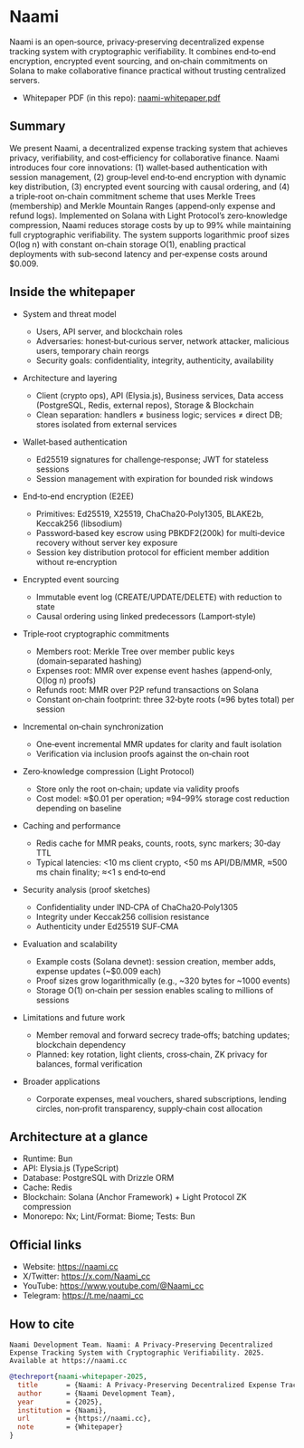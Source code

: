 # Naami

Naami is an open‑source, privacy‑preserving decentralized expense tracking system with cryptographic verifiability. It combines end‑to‑end encryption, encrypted event sourcing, and on‑chain commitments on Solana to make collaborative finance practical without trusting centralized servers.

- Whitepaper PDF (in this repo): [naami-whitepaper.pdf](https://raw.githubusercontent.com/NamiApp-Inc/public/main/naami-whitepaper.pdf
)

## Summary

We present Naami, a decentralized expense tracking system that achieves privacy, verifiability, and cost‑efficiency for collaborative finance. Naami introduces four core innovations: (1) wallet‑based authentication with session management, (2) group‑level end‑to‑end encryption with dynamic key distribution, (3) encrypted event sourcing with causal ordering, and (4) a triple‑root on‑chain commitment scheme that uses Merkle Trees (membership) and Merkle Mountain Ranges (append‑only expense and refund logs). Implemented on Solana with Light Protocol’s zero‑knowledge compression, Naami reduces storage costs by up to 99% while maintaining full cryptographic verifiability. The system supports logarithmic proof sizes O(log n) with constant on‑chain storage O(1), enabling practical deployments with sub‑second latency and per‑expense costs around $0.009.

## Inside the whitepaper

- System and threat model
  - Users, API server, and blockchain roles
  - Adversaries: honest‑but‑curious server, network attacker, malicious users, temporary chain reorgs
  - Security goals: confidentiality, integrity, authenticity, availability

- Architecture and layering
  - Client (crypto ops), API (Elysia.js), Business services, Data access (PostgreSQL, Redis, external repos), Storage & Blockchain
  - Clean separation: handlers ≠ business logic; services ≠ direct DB; stores isolated from external services

- Wallet‑based authentication
  - Ed25519 signatures for challenge‑response; JWT for stateless sessions
  - Session management with expiration for bounded risk windows

- End‑to‑end encryption (E2EE)
  - Primitives: Ed25519, X25519, ChaCha20‑Poly1305, BLAKE2b, Keccak256 (libsodium)
  - Password‑based key escrow using PBKDF2(200k) for multi‑device recovery without server key exposure
  - Session key distribution protocol for efficient member addition without re‑encryption

- Encrypted event sourcing
  - Immutable event log (CREATE/UPDATE/DELETE) with reduction to state
  - Causal ordering using linked predecessors (Lamport‑style)

- Triple‑root cryptographic commitments
  - Members root: Merkle Tree over member public keys (domain‑separated hashing)
  - Expenses root: MMR over expense event hashes (append‑only, O(log n) proofs)
  - Refunds root: MMR over P2P refund transactions on Solana
  - Constant on‑chain footprint: three 32‑byte roots (≈96 bytes total) per session

- Incremental on‑chain synchronization
  - One‑event incremental MMR updates for clarity and fault isolation
  - Verification via inclusion proofs against the on‑chain root

- Zero‑knowledge compression (Light Protocol)
  - Store only the root on‑chain; update via validity proofs
  - Cost model: ≈$0.01 per operation; ≈94–99% storage cost reduction depending on baseline

- Caching and performance
  - Redis cache for MMR peaks, counts, roots, sync markers; 30‑day TTL
  - Typical latencies: <10 ms client crypto, <50 ms API/DB/MMR, ≈500 ms chain finality; ≈<1 s end‑to‑end

- Security analysis (proof sketches)
  - Confidentiality under IND‑CPA of ChaCha20‑Poly1305
  - Integrity under Keccak256 collision resistance
  - Authenticity under Ed25519 SUF‑CMA

- Evaluation and scalability
  - Example costs (Solana devnet): session creation, member adds, expense updates (~$0.009 each)
  - Proof sizes grow logarithmically (e.g., ~320 bytes for ~1000 events)
  - Storage O(1) on‑chain per session enables scaling to millions of sessions

- Limitations and future work
  - Member removal and forward secrecy trade‑offs; batching updates; blockchain dependency
  - Planned: key rotation, light clients, cross‑chain, ZK privacy for balances, formal verification

- Broader applications
  - Corporate expenses, meal vouchers, shared subscriptions, lending circles, non‑profit transparency, supply‑chain cost allocation

## Architecture at a glance

- Runtime: Bun
- API: Elysia.js (TypeScript)
- Database: PostgreSQL with Drizzle ORM
- Cache: Redis
- Blockchain: Solana (Anchor Framework) + Light Protocol ZK compression
- Monorepo: Nx; Lint/Format: Biome; Tests: Bun

## Official links

- Website: https://naami.cc  
- X/Twitter: https://x.com/Naami_cc  
- YouTube: https://www.youtube.com/@Naami_cc  
- Telegram: https://t.me/naami_cc

## How to cite
```
Naami Development Team. Naami: A Privacy-Preserving Decentralized Expense Tracking System with Cryptographic Verifiability. 2025. Available at https://naami.cc
```

```bibtex
@techreport{naami-whitepaper-2025,
  title       = {Naami: A Privacy-Preserving Decentralized Expense Tracking System with Cryptographic Verifiability},
  author      = {Naami Development Team},
  year        = {2025},
  institution = {Naami},
  url         = {https://naami.cc},
  note        = {Whitepaper}
}
```